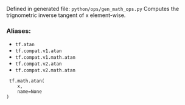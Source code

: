Defined in generated file: `python/ops/gen_math_ops.py`
Computes the trignometric inverse tangent of x element-wise.
### Aliases:
- `tf.atan`
- `tf.compat.v1.atan`
- `tf.compat.v1.math.atan`
- `tf.compat.v2.atan`
- `tf.compat.v2.math.atan`

```
 tf.math.atan(
    x,
    name=None
)
```
